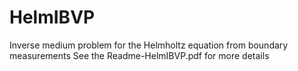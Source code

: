 # HelmIBVP
Inverse medium problem for the Helmholtz equation from boundary measurements
See the Readme-HelmIBVP.pdf for more details
